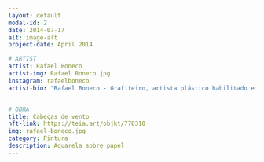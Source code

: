 ```yaml
---
layout: default
modal-id: 2
date: 2014-07-17
alt: image-alt
project-date: April 2014

# ARTIST
artist: Rafael Boneco
artist-img: Rafael Boneco.jpg
instagram: rafaelboneco
artist-bio: "Rafael Boneco - Grafiteiro, artista plástico habilitado em pintura pena escola guignard - uemg, integrante do Coletivo [IN.Graffiti], que desde o início de 2009 atua com intervenções , projetos e trabalhos onde o Graffiti tem expressividade cultural. Formado pelo núcleo de formação artística de Belo Horizonte, integrante também do Coletivo [Profissionais do Ramo] e agora [o rôdo coletivo] que, dentre outros projetos de moda, executou e criou a coleção da grife DASPU em 2008 e 2009."


# OBRA
title: Cabeças de vento
nft-link: https://teia.art/objkt/770310
img: rafael-boneco.jpg
category: Pintura
description: Aquarela sobre papel
---
```

